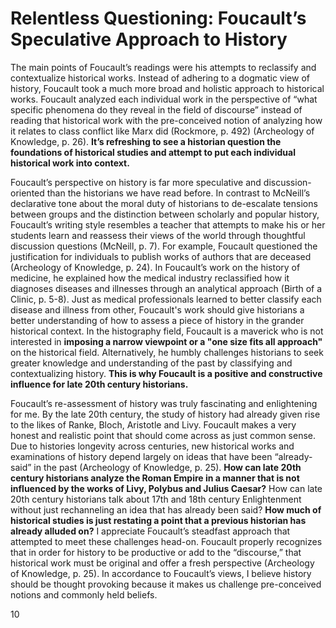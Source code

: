 # **Relentless Questioning: Foucault’s Speculative Approach to History** 

The main points of Foucault’s readings were his attempts to reclassify and contextualize historical works. Instead of adhering to a dogmatic view of history, Foucault took a much more broad and holistic approach to historical works. Foucault analyzed each individual work in the perspective of “what specific phenomena do they reveal in the field of discourse” instead of reading that historical work with the pre-conceived notion of analyzing how it relates to class conflict like Marx did (Rockmore, p. 492) (Archeology of Knowledge, p. 26). **It’s refreshing to see a historian question the foundations of historical studies and attempt to put each individual historical work into context.** 

Foucault’s perspective on history is far more speculative and discussion-oriented than the historians we have read before. In contrast to McNeill’s declarative tone about the moral duty of historians to de-escalate tensions between groups and the distinction between scholarly and popular history, Foucault’s writing style resembles a teacher that attempts to make his or her students learn and reassess their views of the world through thoughtful discussion questions (McNeill, p. 7). For example, Foucault questioned the justification for individuals to publish works of authors that are deceased (Archeology of Knowledge, p. 24). In Foucault’s work on the history of medicine, he explained how the medical industry reclassified how it diagnoses diseases and illnesses through an analytical approach (Birth of a Clinic, p. 5-8). Just as medical professionals learned to better classify each disease and illness from other, Foucault's work should give historians a better understanding of how to assess a piece of history in the grander historical context. In the histography field, Foucault is a maverick who is not interested in **imposing a narrow viewpoint or a "one size fits all approach"** on the historical field. Alternatively, he humbly challenges historians to seek greater knowledge and understanding of the past by classifying and contextualizing history. **This is why Foucault is a positive and constructive influence for late 20th century historians.** 

Foucault’s re-assessment of history was truly fascinating and enlightening for me. By the late 20th century, the study of history had already given rise to the likes of Ranke, Bloch, Aristotle and Livy. Foucault makes a very honest and realistic point that should come across as just common sense. Due to histories longevity across centuries, new historical works and examinations of history depend largely on ideas that have been “already-said” in the past (Archeology of Knowledge, p. 25). **How can late 20th century historians analyze the Roman Empire in a manner that is not influenced by the works of Livy, Polybus and Julius Caesar?** How can late 20th century historians talk about 17th and 18th century Enlightenment without just rechanneling an idea that has already been said? **How much of historical studies is just restating a point that a previous historian has already alluded on?** I appreciate Foucault’s steadfast approach that attempted to meet these challenges head-on. Foucault properly recognizes that in order for history to be productive or add to the “discourse,” that historical work must be original and offer a fresh perspective (Archeology of Knowledge, p. 25). In accordance to Foucault’s views, I believe history should be thought provoking because it makes us challenge pre-conceived notions and commonly held beliefs. 

10
